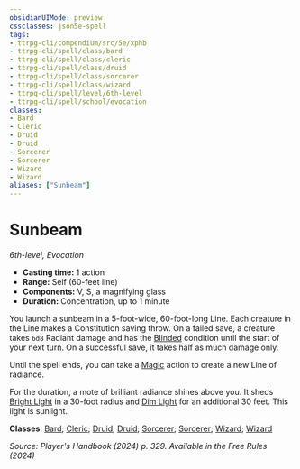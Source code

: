 ```yaml
---
obsidianUIMode: preview
cssclasses: json5e-spell
tags:
- ttrpg-cli/compendium/src/5e/xphb
- ttrpg-cli/spell/class/bard
- ttrpg-cli/spell/class/cleric
- ttrpg-cli/spell/class/druid
- ttrpg-cli/spell/class/sorcerer
- ttrpg-cli/spell/class/wizard
- ttrpg-cli/spell/level/6th-level
- ttrpg-cli/spell/school/evocation
classes:
- Bard
- Cleric
- Druid
- Druid
- Sorcerer
- Sorcerer
- Wizard
- Wizard
aliases: ["Sunbeam"]
---
```

# Sunbeam
*6th-level, Evocation*  


- **Casting time:** 1 action
- **Range:** Self (60-feet line)
- **Components:** V, S, a magnifying glass
- **Duration:** Concentration, up to 1 minute

You launch a sunbeam in a 5-foot-wide, 60-foot-long Line. Each creature in the Line makes a Constitution saving throw. On a failed save, a creature takes `6d8` Radiant damage and has the [Blinded](Mechanics/rules/conditions.md#Blinded) condition until the start of your next turn. On a successful save, it takes half as much damage only.

Until the spell ends, you can take a [Magic](Mechanics/rules/actions.md#Magic) action to create a new Line of radiance.

For the duration, a mote of brilliant radiance shines above you. It sheds [Bright Light](Mechanics/rules/variant-rules/bright-light-xphb.md) in a 30-foot radius and [Dim Light](Mechanics/rules/variant-rules/dim-light-xphb.md) for an additional 30 feet. This light is sunlight.

**Classes**: [Bard](list-spells-classes-bard); [Cleric](list-spells-classes-cleric); [Druid](list-spells-classes-druid); [Druid](list-spells-classes-druid); [Sorcerer](list-spells-classes-sorcerer); [Sorcerer](list-spells-classes-sorcerer); [Wizard](list-spells-classes-wizard); [Wizard](list-spells-classes-wizard)

*Source: Player's Handbook (2024) p. 329. Available in the Free Rules (2024)*